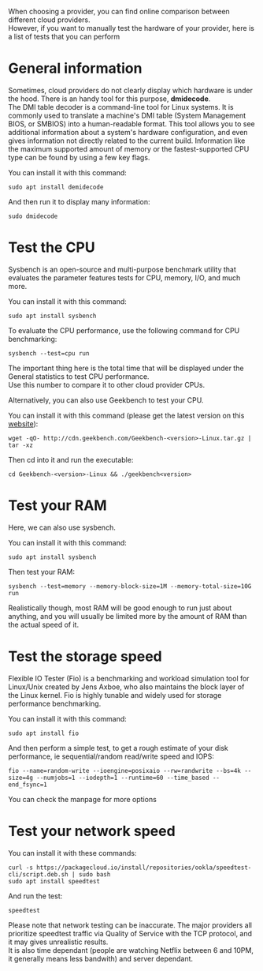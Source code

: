 When choosing a provider, you can find online comparison between different cloud providers.  
However, if you want to manually test the hardware of your provider, here is a list of tests that you can perform

# General information
Sometimes, cloud providers do not clearly display which hardware is under the hood. There is an handy tool for this purpose, **dmidecode**.  
The DMI table decoder is a command-line tool for Linux systems. It is commonly used to translate a machine's DMI table (System Management BIOS, or SMBIOS) into a human-readable format. This tool allows you to see additional information about a system's hardware configuration, and even gives information not directly related to the current build. Information like the maximum supported amount of memory or the fastest-supported CPU type can be found by using a few key flags.  

You can install it with this command:
```shell
sudo apt install demidecode
```

And then run it to display many information:
```shell
sudo dmidecode
```

# Test the CPU
Sysbench is an open-source and multi-purpose benchmark utility that evaluates the parameter features tests for CPU, memory, I/O, and much more.

You can install it with this command:
```shell
sudo apt install sysbench
```

To evaluate the CPU performance, use the following command for CPU benchmarking:
```shell
sysbench --test=cpu run
```

The important thing here is the total time that will be displayed under the General statistics to test CPU performance.  
Use this number to compare it to other cloud provider CPUs.  

Alternatively, you can also use Geekbench to test your CPU.  

You can install it with this command (please get the latest version on this [website](https://www.geekbench.com/download/)):
```shell
wget -qO- http://cdn.geekbench.com/Geekbench-<version>-Linux.tar.gz | tar -xz
```

Then cd into it and run the executable:
```shell
cd Geekbench-<version>-Linux && ./geekbench<version>
```

# Test your RAM
Here, we can also use sysbench.

You can install it with this command:
```shell
sudo apt install sysbench
```

Then test your RAM:
```shell
sysbench --test=memory --memory-block-size=1M --memory-total-size=10G run
```

Realistically though, most RAM will be good enough to run just about anything, and you will usually be limited more by the amount of RAM than the actual speed of it.

# Test the storage speed
Flexible IO Tester (Fio) is a benchmarking and workload simulation tool for Linux/Unix created by Jens Axboe, who also maintains the block layer of the Linux kernel. Fio is highly tunable and widely used for storage performance benchmarking.

You can install it with this command:
```shell
sudo apt install fio
```

And then perform a simple test, to get a rough estimate of your disk performance, ie sequential/random read/write speed and IOPS:
```shell
fio --name=random-write --ioengine=posixaio --rw=randwrite --bs=4k --size=4g --numjobs=1 --iodepth=1 --runtime=60 --time_based --end_fsync=1
```

You can check the manpage for more options

# Test your network speed
You can install it with these commands:
```shell
curl -s https://packagecloud.io/install/repositories/ookla/speedtest-cli/script.deb.sh | sudo bash
sudo apt install speedtest
```

And run the test:
```shell
speedtest
```

Please note that network testing can be inaccurate. The major providers all prioritize speedtest traffic via Quality of Service with the TCP protocol, and it may gives unrealistic results.  
It is also time dependant (people are watching Netflix between 6 and 10PM, it generally means less bandwith) and server dependant.
